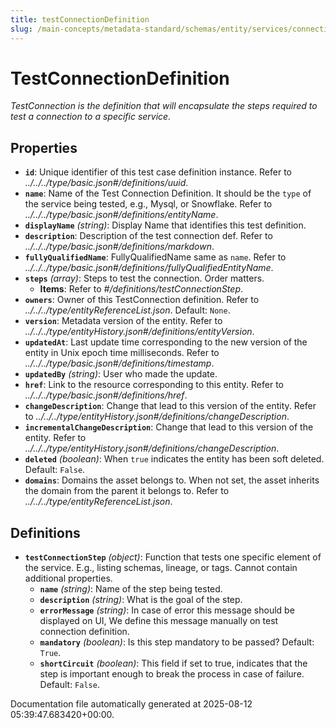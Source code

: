 ```yaml
---
title: testConnectionDefinition
slug: /main-concepts/metadata-standard/schemas/entity/services/connections/testconnectiondefinition
---
```


# TestConnectionDefinition

*TestConnection is the definition that will encapsulate the steps required to test a connection to a specific service.*

## Properties

- **`id`**: Unique identifier of this test case definition instance. Refer to *../../../type/basic.json#/definitions/uuid*.
- **`name`**: Name of the Test Connection Definition. It should be the `type` of the service being tested, e.g., Mysql, or Snowflake. Refer to *../../../type/basic.json#/definitions/entityName*.
- **`displayName`** *(string)*: Display Name that identifies this test definition.
- **`description`**: Description of the test connection def. Refer to *../../../type/basic.json#/definitions/markdown*.
- **`fullyQualifiedName`**: FullyQualifiedName same as `name`. Refer to *../../../type/basic.json#/definitions/fullyQualifiedEntityName*.
- **`steps`** *(array)*: Steps to test the connection. Order matters.
  - **Items**: Refer to *#/definitions/testConnectionStep*.
- **`owners`**: Owner of this TestConnection definition. Refer to *../../../type/entityReferenceList.json*. Default: `None`.
- **`version`**: Metadata version of the entity. Refer to *../../../type/entityHistory.json#/definitions/entityVersion*.
- **`updatedAt`**: Last update time corresponding to the new version of the entity in Unix epoch time milliseconds. Refer to *../../../type/basic.json#/definitions/timestamp*.
- **`updatedBy`** *(string)*: User who made the update.
- **`href`**: Link to the resource corresponding to this entity. Refer to *../../../type/basic.json#/definitions/href*.
- **`changeDescription`**: Change that lead to this version of the entity. Refer to *../../../type/entityHistory.json#/definitions/changeDescription*.
- **`incrementalChangeDescription`**: Change that lead to this version of the entity. Refer to *../../../type/entityHistory.json#/definitions/changeDescription*.
- **`deleted`** *(boolean)*: When `true` indicates the entity has been soft deleted. Default: `False`.
- **`domains`**: Domains the asset belongs to. When not set, the asset inherits the domain from the parent it belongs to. Refer to *../../../type/entityReferenceList.json*.
## Definitions

- **`testConnectionStep`** *(object)*: Function that tests one specific element of the service. E.g., listing schemas, lineage, or tags. Cannot contain additional properties.
  - **`name`** *(string)*: Name of the step being tested.
  - **`description`** *(string)*: What is the goal of the step.
  - **`errorMessage`** *(string)*: In case of error this message should be displayed on UI, We define this message manually on test connection definition.
  - **`mandatory`** *(boolean)*: Is this step mandatory to be passed? Default: `True`.
  - **`shortCircuit`** *(boolean)*: This field if set to true, indicates that the step is important enough to break the process in case of failure. Default: `False`.


Documentation file automatically generated at 2025-08-12 05:39:47.683420+00:00.
